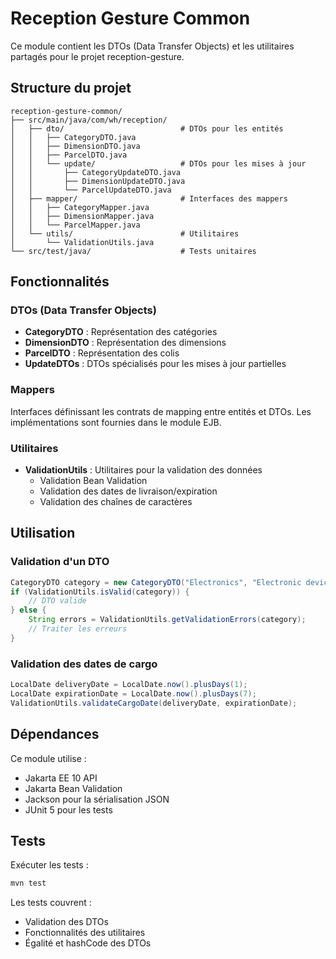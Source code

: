 # Reception Gesture Common

Ce module contient les DTOs (Data Transfer Objects) et les utilitaires partagés pour le projet reception-gesture.

## Structure du projet

```
reception-gesture-common/
├── src/main/java/com/wh/reception/
│   ├── dto/                          # DTOs pour les entités
│   │   ├── CategoryDTO.java
│   │   ├── DimensionDTO.java
│   │   ├── ParcelDTO.java
│   │   └── update/                   # DTOs pour les mises à jour
│   │       ├── CategoryUpdateDTO.java
│   │       ├── DimensionUpdateDTO.java
│   │       └── ParcelUpdateDTO.java
│   ├── mapper/                       # Interfaces des mappers
│   │   ├── CategoryMapper.java
│   │   ├── DimensionMapper.java
│   │   └── ParcelMapper.java
│   └── utils/                        # Utilitaires
│       └── ValidationUtils.java
└── src/test/java/                    # Tests unitaires
```

## Fonctionnalités

### DTOs (Data Transfer Objects)
- **CategoryDTO** : Représentation des catégories
- **DimensionDTO** : Représentation des dimensions
- **ParcelDTO** : Représentation des colis
- **UpdateDTOs** : DTOs spécialisés pour les mises à jour partielles

### Mappers
Interfaces définissant les contrats de mapping entre entités et DTOs. Les implémentations sont fournies dans le module EJB.

### Utilitaires
- **ValidationUtils** : Utilitaires pour la validation des données
  - Validation Bean Validation
  - Validation des dates de livraison/expiration
  - Validation des chaînes de caractères

## Utilisation

### Validation d'un DTO
```java
CategoryDTO category = new CategoryDTO("Electronics", "Electronic devices");
if (ValidationUtils.isValid(category)) {
    // DTO valide
} else {
    String errors = ValidationUtils.getValidationErrors(category);
    // Traiter les erreurs
}
```

### Validation des dates de cargo
```java
LocalDate deliveryDate = LocalDate.now().plusDays(1);
LocalDate expirationDate = LocalDate.now().plusDays(7);
ValidationUtils.validateCargoDate(deliveryDate, expirationDate);
```

## Dépendances

Ce module utilise :
- Jakarta EE 10 API
- Jakarta Bean Validation
- Jackson pour la sérialisation JSON
- JUnit 5 pour les tests

## Tests

Exécuter les tests :
```bash
mvn test
```

Les tests couvrent :
- Validation des DTOs
- Fonctionnalités des utilitaires
- Égalité et hashCode des DTOs